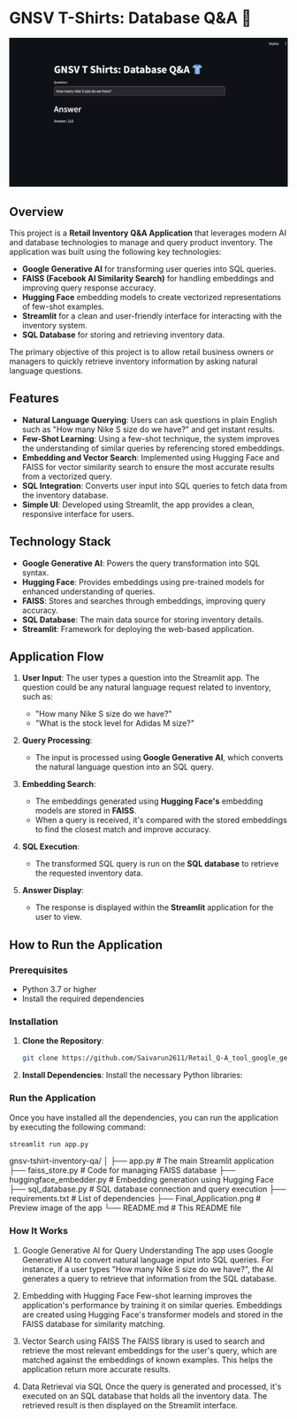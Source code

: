 # GNSV T-Shirts: Database Q&A 🧵

![Application Preview](./Final_Application.png)

## Overview
This project is a **Retail Inventory Q&A Application** that leverages modern AI and database technologies to manage and query product inventory. The application was built using the following key technologies:

- **Google Generative AI** for transforming user queries into SQL queries.
- **FAISS (Facebook AI Similarity Search)** for handling embeddings and improving query response accuracy.
- **Hugging Face** embedding models to create vectorized representations of few-shot examples.
- **Streamlit** for a clean and user-friendly interface for interacting with the inventory system.
- **SQL Database** for storing and retrieving inventory data.

The primary objective of this project is to allow retail business owners or managers to quickly retrieve inventory information by asking natural language questions.

## Features
- **Natural Language Querying**: Users can ask questions in plain English such as "How many Nike S size do we have?" and get instant results.
- **Few-Shot Learning**: Using a few-shot technique, the system improves the understanding of similar queries by referencing stored embeddings.
- **Embedding and Vector Search**: Implemented using Hugging Face and FAISS for vector similarity search to ensure the most accurate results from a vectorized query.
- **SQL Integration**: Converts user input into SQL queries to fetch data from the inventory database.
- **Simple UI**: Developed using Streamlit, the app provides a clean, responsive interface for users.

## Technology Stack
- **Google Generative AI**: Powers the query transformation into SQL syntax.
- **Hugging Face**: Provides embeddings using pre-trained models for enhanced understanding of queries.
- **FAISS**: Stores and searches through embeddings, improving query accuracy.
- **SQL Database**: The main data source for storing inventory details.
- **Streamlit**: Framework for deploying the web-based application.

## Application Flow

1. **User Input**: The user types a question into the Streamlit app. The question could be any natural language request related to inventory, such as:
   - "How many Nike S size do we have?"
   - "What is the stock level for Adidas M size?"

2. **Query Processing**:
    - The input is processed using **Google Generative AI**, which converts the natural language question into an SQL query.

3. **Embedding Search**:
    - The embeddings generated using **Hugging Face's** embedding models are stored in **FAISS**.
    - When a query is received, it's compared with the stored embeddings to find the closest match and improve accuracy.

4. **SQL Execution**:
    - The transformed SQL query is run on the **SQL database** to retrieve the requested inventory data.

5. **Answer Display**:
    - The response is displayed within the **Streamlit** application for the user to view.

## How to Run the Application

### Prerequisites
- Python 3.7 or higher
- Install the required dependencies

### Installation

1. **Clone the Repository**:
    ```bash
    git clone https://github.com/Saivarun2611/Retail_Q-A_tool_google_genAI.git
    
    ```

2. **Install Dependencies**:
     Install the necessary Python libraries:
   

### Run the Application

Once you have installed all the dependencies, you can run the application by executing the following command:

```bash
streamlit run app.py
```

gnsv-tshirt-inventory-qa/
│
├── app.py                     # The main Streamlit application
├── faiss_store.py              # Code for managing FAISS database
├── huggingface_embedder.py     # Embedding generation using Hugging Face
├── sql_database.py             # SQL database connection and query execution
├── requirements.txt            # List of dependencies
├── Final_Application.png       # Preview image of the app
└── README.md                   # This README file


### How It Works
1. Google Generative AI for Query Understanding
The app uses Google Generative AI to convert natural language input into SQL queries. For instance, if a user types "How many Nike S size do we have?", the AI generates a query to retrieve that information from the SQL database.

2. Embedding with Hugging Face
Few-shot learning improves the application's performance by training it on similar queries. Embeddings are created using Hugging Face's transformer models and stored in the FAISS database for similarity matching.

3. Vector Search using FAISS
The FAISS library is used to search and retrieve the most relevant embeddings for the user's query, which are matched against the embeddings of known examples. This helps the application return more accurate results.

4. Data Retrieval via SQL
Once the query is generated and processed, it's executed on an SQL database that holds all the inventory data. The retrieved result is then displayed on the Streamlit interface.
